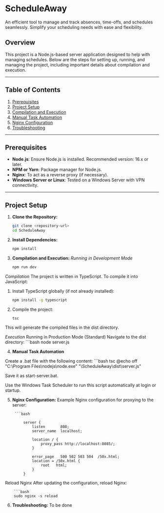 # ScheduleAway

An efficient tool to manage and track absences, time-offs, and schedules seamlessly. Simplify your scheduling needs with ease and flexibility.

## Overview
This project is a Node.js-based server application designed to help with managing schedules. Below are the steps for setting up, running, and managing the project, including important details about compilation and execution.

---

## Table of Contents
1. [Prerequisites](#prerequisites)
2. [Project Setup](#project-setup)
3. [Compilation and Execution](#compilation-and-execution)
4. [Manual Task Automation](#manual-task-automation)
5. [Nginx Configuration](#nginx-configuration)
6. [Troubleshooting](#troubleshooting)

---

## Prerequisites

- **Node.js**: Ensure Node.js is installed. Recommended version: 16.x or later.
- **NPM or Yarn**: Package manager for Node.js.
- **Nginx**: To act as a reverse proxy (if necessary).
- **Windows Server or Linux**: Tested on a Windows Server with VPN connectivity.

---

## Project Setup

1. **Clone the Repository:**
   ```bash
   git clone <repository-url>
   cd ScheduleAway

2. **Install Dependencies:**
    ```bash
   npm install

3. **Compilation and Execution:**
*Running in Development  Mode*
    ```bash
    npm run dev

*Compilation*
The project is written in TypeScript. To compile it into JavaScript:

1. Install TypeScript globally (if not already installed):
    ```bash
    npm install -g typescript

2. Compile the project:
    ```bash
    tsc

This will generate the compiled files in the dist directory.

*Execution*
Running in Production Mode (Standard)
Navigate to the dist directory:
    ```bash
    node server.js


4. **Manual Task Automation**

Create a .bat file with the following content:
    ```bash
        tsc
    @echo off
    "C:\Program Files\nodejs\node.exe" "<yourPath>\ScheduleAway\dist\server.js"

Save it as start-server.bat.

Use the Windows Task Scheduler to run this script automatically at login or startup.

5. **Nginx Configuration:**
Example Nginx configuration for proxying to the server:

        ```bash

            server {
                listen       808;
                server_name  localhost;

                location / {
                    proxy_pass http://localhost:8085/;
                }

                error_page   500 502 503 504  /50x.html;
                location = /50x.html {
                    root   html;
                }
            }

Reload Nginx
After updating the configuration, reload Nginx:

        ```bash
        sudo nginx -s reload

6. **Troubleshooting:**
To be done